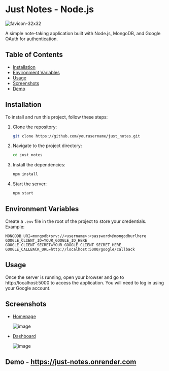 # Just Notes - Node.js

![favicon-32x32](https://github.com/xrochit/Just_Notes/assets/91835342/4b6c6e6b-e765-4271-8497-27fde168c85b)

A simple note-taking application built with Node.js, MongoDB, and Google OAuth for authentication.

## Table of Contents

- [Installation](#installation)
- [Environment Variables](#environment-variables)
- [Usage](#usage)
- [Screenshots](#screenshots)
- [Demo](#demo)

## Installation

To install and run this project, follow these steps:

1. Clone the repository:
    ```bash
    git clone https://github.com/yourusername/just_notes.git
    ```
2. Navigate to the project directory:
    ```bash
    cd just_notes
    ```
3. Install the dependencies:
    ```bash
    npm install
    ```
4. Start the server:
    ```bash
    npm start
    ```

## Environment Variables

Create a `.env` file in the root of the project to store your credentials. Example:

```plaintext
MONGODB_URI=mongodb+srv://<username>:<password>@mongodburlhere
GOOGLE_CLIENT_ID=YOUR_GOOGLE_ID_HERE
GOOGLE_CLIENT_SECRET=YOUR_GOOGLE_CLIENT_SECRET_HERE
GOOGLE_CALLBACK_URL=http://localhost:5000/google/callback
```

## Usage

Once the server is running, open your browser and go to http://localhost:5000 to access the application. You will need to log in using your Google account.

## Screenshots

- [Homepage](#homepage)
  
  ![image](https://github.com/xrochit/Just_Notes/assets/91835342/65778663-c3cc-4303-9ec7-e207b82588ba)

- [Dashboard](#dashboard)

  ![image](https://github.com/xrochit/Just_Notes/assets/91835342/ff787ce2-e3d7-4bc8-9562-3621462c5f72)

## Demo - https://just-notes.onrender.com
